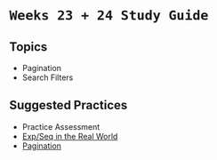 # `Weeks 23 + 24 Study Guide`

## Topics

- Pagination
- Search Filters

## Suggested Practices

- Practice Assessment
- [Exp/Seq in the Real World](https://open.appacademy.io/learn/js-py---pt-sep-2023-online/week-22---express-and-sequelize-pt--ii/long-practice--express-sequelize-in-the-real-world) 
- [Pagination](https://open.appacademy.io/learn/js-py---pt-sep-2023-online/week-22---express-and-sequelize-pt--ii/practice--pagination)